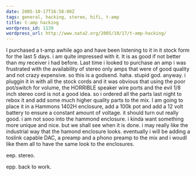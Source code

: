 ```yaml
---
date: 2005-10-17T16:58:00Z
tags: general, hacking, stereo, hifi, t-amp
title: t-amp hacking
wordpress_id: 1139
wordpress_url: http://www.nata2.org/2005/10/17/t-amp-hacking/
---
```


I purchased a t-amp awhile ago and have been listening to it in it stock form for the last 5 days. i am quite impressed with it. It is as good if not better than my receiver i had before. Last time i looked to purchase an amp i was frustrated with the availability of stereo only amps that were of good quality and not crazy expensive. so this is a godsend. haha. stupid god. anyway. i pluggin it in with all the stock cords and it was obvious that using the poor pot/switch for volume, the HORRIBLE speaker wire ports and the evil 1/8 inch stereo cord is not a good idea. so i ordered all the parts last night to rebox it and add some much higher quality parts to the mix. I am going to place it in a Hammons 1402H enclosure, add a 100k pot and add a 12 volt battery to ensure a constant amount of voltage. it should turn out really good. i am not sooo into the hammond enclosure. i kinda want something more unique and nice. but we shall see when it is done.  i may really like the industrial way that the hamond enclosure looks. eventually i will be adding a toslink capable DAC, a preamp and a phono preamp to the mix and i woudl like them all to have the same look to the enclosures. 

eep. stereo. 

epp. back to work. 
